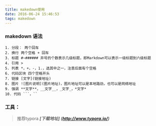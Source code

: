 ```yaml
---
title: makedown使用
date: 2016-06-24 15:46:53
tags: makedown
---
```

### makedown 语法
```
1. 分段： 两个回车
2. 换行 两个空格 + 回车
3. 标题 #~###### 井号的个数表示几级标题，即Markdown可以表示一级标题到六级标题
4. 引用 >
5. 列表 *，+，-，1.，选其中之一，注意后面有个空格
6. 代码区块 四个空格开头
7. 链接 [文字](链接地址)
8. 图片 ![图片说明](图片地址)，图片地址可以是本地路劲，也可以是网络地址
9. 强调 **文字**，__文字__，_文字_，*文字*
10. 代码 ```，``
```
### 工具：
> 推荐typora  ***[下载地址] (http://www.typora.io/)***
>
> 